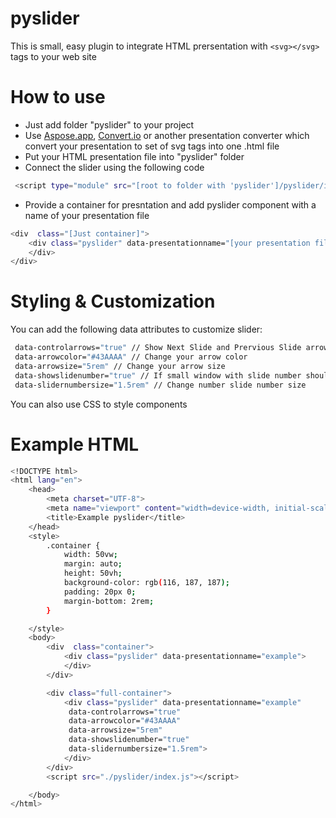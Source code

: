 # pyslider
This is small, easy plugin to integrate HTML prersentation with ```<svg></svg>``` tags to your web site

# How to use
- Just add folder "pyslider" to your project
- Use [Aspose.app], [Convert.io] or another presentation converter which convert  your presentation to set of svg tags into one .html file
- Put your HTML presentation file into "pyslider" folder
- Connect the slider using the following code
```sh
 <script type="module" src="[root to folder with 'pyslider']/pyslider/index.js"></script>
```
- Provide a container for presntation and add pyslider component with a name of your presentation file
```sh
<div  class="[Just container]">
    <div class="pyslider" data-presentationname="[your presentation file name]">
    </div>
</div>
```

# Styling & Customization
You can add the following data attributes to customize slider:
```sh
 data-controlarrows="true" // Show Next Slide and Prervious Slide arrows
 data-arrowcolor="#43AAAA" // Change your arrow color
 data-arrowsize="5rem" // Change your arrow size
 data-showslidenumber="true" // If small window with slide number should display
 data-slidernumbersize="1.5rem" // Change number slide number size
```
You can also use CSS to style components



# Example HTML
```sh
<!DOCTYPE html>
<html lang="en">
    <head>
        <meta charset="UTF-8">
        <meta name="viewport" content="width=device-width, initial-scale=1.0">
        <title>Example pyslider</title>
    </head>
    <style>
        .container {
            width: 50vw;
            margin: auto;
            height: 50vh;
            background-color: rgb(116, 187, 187);
            padding: 20px 0;
            margin-bottom: 2rem;
        }

    </style>
    <body>
        <div  class="container">
            <div class="pyslider" data-presentationname="example">
            </div>
        </div>

        <div class="full-container">
            <div class="pyslider" data-presentationname="example"
             data-controlarrows="true"
             data-arrowcolor="#43AAAA"
             data-arrowsize="5rem"
             data-showslidenumber="true"
             data-slidernumbersize="1.5rem">
            </div>
        </div>
        <script src="./pyslider/index.js"></script>

    </body>
</html>

```

[Aspose.app]: <https://products.aspose.app/slides/conversion/pptx-to-html>
[Convert.io]: <https://convertio.co/ppt-html/>
